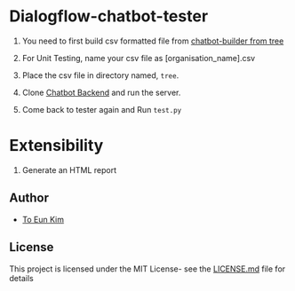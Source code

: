 # Dialogflow-chatbot-tester

1. You need to first build csv formatted file from 
[chatbot-builder from tree](https://github.com/ryanchuah/chatbot-builder-from-tree)

2. For Unit Testing, name your csv file as \[organisation_name\].csv

3. Place the csv file in directory named, `tree`.

4. Clone [Chatbot Backend](https://github.com/ryanchuah/compliance-backend) and run the server.

5. Come back to tester again and Run `test.py`

# Extensibility
1. Generate an HTML report

## Author
* [To Eun Kim](https://github.com/kimdanny)

## License
This project is licensed under the MIT License- see the [LICENSE.md](LICENSE.md) file for details